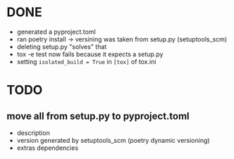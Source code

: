 # DONE

* generated a pyproject.toml
* ran poetry install -> versining was taken from setup.py (setuptools_scm)
* deleting setup.py "solves" that
* tox -e test now fails because it expects a setup.py
* setting `isolated_build = True` in `[tox]` of tox.ini

# TODO

## move all from setup.py to pyproject.toml

* description
* version generated by setuptools_scm (poetry dynamic versioning)
* extras dependencies
